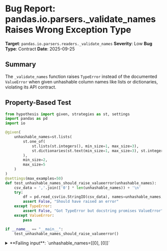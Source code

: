 # Bug Report: pandas.io.parsers._validate_names Raises Wrong Exception Type

**Target**: `pandas.io.parsers.readers._validate_names`
**Severity**: Low
**Bug Type**: Contract
**Date**: 2025-09-25

## Summary

The `_validate_names` function raises `TypeError` instead of the documented `ValueError` when given unhashable column names like lists or dictionaries, violating its API contract.

## Property-Based Test

```python
from hypothesis import given, strategies as st, settings
import pandas as pd
import io

@given(
    unhashable_names=st.lists(
        st.one_of(
            st.lists(st.integers(), min_size=1, max_size=3),
            st.dictionaries(st.text(min_size=1, max_size=3), st.integers(), min_size=1, max_size=2)
        ),
        min_size=2,
        max_size=5
    )
)
@settings(max_examples=50)
def test_unhashable_names_should_raise_valueerror(unhashable_names):
    csv_data = ','.join(['0'] * len(unhashable_names)) + '\n'
    try:
        df = pd.read_csv(io.StringIO(csv_data), names=unhashable_names, header=None)
        assert False, "Should have raised an error"
    except TypeError:
        assert False, "Got TypeError but docstring promises ValueError"
    except ValueError:
        pass

if __name__ == "__main__":
    test_unhashable_names_should_raise_valueerror()
```

<details>

<summary>
**Failing input**: `unhashable_names=[[0], [0]]`
</summary>
```
Traceback (most recent call last):
  File "/home/npc/pbt/agentic-pbt/worker_/43/hypo.py", line 19, in test_unhashable_names_should_raise_valueerror
    df = pd.read_csv(io.StringIO(csv_data), names=unhashable_names, header=None)
  File "/home/npc/miniconda/lib/python3.13/site-packages/pandas/io/parsers/readers.py", line 1026, in read_csv
    return _read(filepath_or_buffer, kwds)
  File "/home/npc/miniconda/lib/python3.13/site-packages/pandas/io/parsers/readers.py", line 617, in _read
    _validate_names(kwds.get("names", None))
    ~~~~~~~~~~~~~~~^^^^^^^^^^^^^^^^^^^^^^^^^
  File "/home/npc/miniconda/lib/python3.13/site-packages/pandas/io/parsers/readers.py", line 575, in _validate_names
    if len(names) != len(set(names)):
                         ~~~^^^^^^^
TypeError: unhashable type: 'list'

During handling of the above exception, another exception occurred:

Traceback (most recent call last):
  File "/home/npc/pbt/agentic-pbt/worker_/43/hypo.py", line 27, in <module>
    test_unhashable_names_should_raise_valueerror()
    ~~~~~~~~~~~~~~~~~~~~~~~~~~~~~~~~~~~~~~~~~~~~~^^
  File "/home/npc/pbt/agentic-pbt/worker_/43/hypo.py", line 6, in test_unhashable_names_should_raise_valueerror
    unhashable_names=st.lists(
               ^^^
  File "/home/npc/miniconda/lib/python3.13/site-packages/hypothesis/core.py", line 2124, in wrapped_test
    raise the_error_hypothesis_found
  File "/home/npc/pbt/agentic-pbt/worker_/43/hypo.py", line 22, in test_unhashable_names_should_raise_valueerror
    assert False, "Got TypeError but docstring promises ValueError"
           ^^^^^
AssertionError: Got TypeError but docstring promises ValueError
Falsifying example: test_unhashable_names_should_raise_valueerror(
    unhashable_names=[[0], [0]],  # or any other generated value
)
```
</details>

## Reproducing the Bug

```python
import pandas as pd
import io

csv_data = "1,2,3\n4,5,6"
names = [[1, 2], [3, 4], [5, 6]]

try:
    df = pd.read_csv(io.StringIO(csv_data), names=names, header=None)
except TypeError as e:
    print(f"BUG: Raised {type(e).__name__}: {e}")
    print("Expected: ValueError according to docstring")
except ValueError as e:
    print(f"Correct: Raised {type(e).__name__}: {e}")
```

<details>

<summary>
BUG: Raised TypeError instead of documented ValueError
</summary>
```
BUG: Raised TypeError: unhashable type: 'list'
Expected: ValueError according to docstring
```
</details>

## Why This Is A Bug

The `_validate_names` function in pandas/io/parsers/readers.py violates its documented API contract in multiple ways:

1. **Docstring Promise (lines 561-562)**: The docstring explicitly states "Raise ValueError if the `names` parameter contains duplicates or has an invalid data type." The function promises to raise `ValueError` for invalid data types, but raises `TypeError` when encountering unhashable elements.

2. **Type Annotation Contract (line 559)**: The function signature declares `def _validate_names(names: Sequence[Hashable] | None) -> None:`, indicating it expects a sequence of hashable elements. When this contract is violated, the function should validate and raise the documented `ValueError`, not allow Python's internal `TypeError` to bubble up.

3. **Semantic Correctness**: The distinction between `ValueError` and `TypeError` matters for API consistency. `ValueError` is appropriate here because:
   - The input type is correct (it IS a sequence)
   - The values within the sequence are invalid (non-hashable when hashable is required)
   - This is similar to how a function expecting positive integers would raise `ValueError` (not `TypeError`) for negative integers

4. **Exception Handling**: Code that relies on the documented behavior may have `try-except` blocks catching `ValueError` as promised. The current implementation breaks this contract by raising an undocumented exception type.

The root cause is on line 575 where `set(names)` is called before validating that elements are hashable. Python's `set()` constructor raises `TypeError` for unhashable elements before the function can perform its documented validation.

## Relevant Context

- This is an internal validation function used by `pd.read_csv()` and related parsing functions
- The pandas documentation for `read_csv` confirms that 'names' should be a "Sequence of Hashable"
- While passing unhashable types as column names is uncommon, maintaining API consistency is important for reliability
- The current error message "unhashable type: 'list'" is informative but violates the documented contract
- Function source: `/home/npc/miniconda/lib/python3.13/site-packages/pandas/io/parsers/readers.py:559-580`

## Proposed Fix

```diff
--- a/pandas/io/parsers/readers.py
+++ b/pandas/io/parsers/readers.py
@@ -572,9 +572,15 @@ def _validate_names(names: Sequence[Hashable] | None) -> None:
         If names are not unique or are not ordered (e.g. set).
     """
     if names is not None:
-        if len(names) != len(set(names)):
-            raise ValueError("Duplicate names are not allowed.")
         if not (
             is_list_like(names, allow_sets=False) or isinstance(names, abc.KeysView)
         ):
             raise ValueError("Names should be an ordered collection.")
+        try:
+            if len(names) != len(set(names)):
+                raise ValueError("Duplicate names are not allowed.")
+        except TypeError:
+            raise ValueError(
+                "Column names must be hashable. "
+                "Unhashable types like list, dict, or set are not allowed."
+            ) from None
```